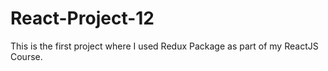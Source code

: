 # React-Project-12

This is the first project where I used Redux Package as part of my ReactJS Course.
